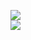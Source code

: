 [![](https://img.shields.io/badge/Made%20With-Github%20Spray-lightgrey.svg?style=for-the-badge&logo=github)](https://github.com/Annihil/github-spray#30590)  
[![](https://i.imgur.com/2DrTn0Z.gif)](https://github.com/Annihil/github-spray)